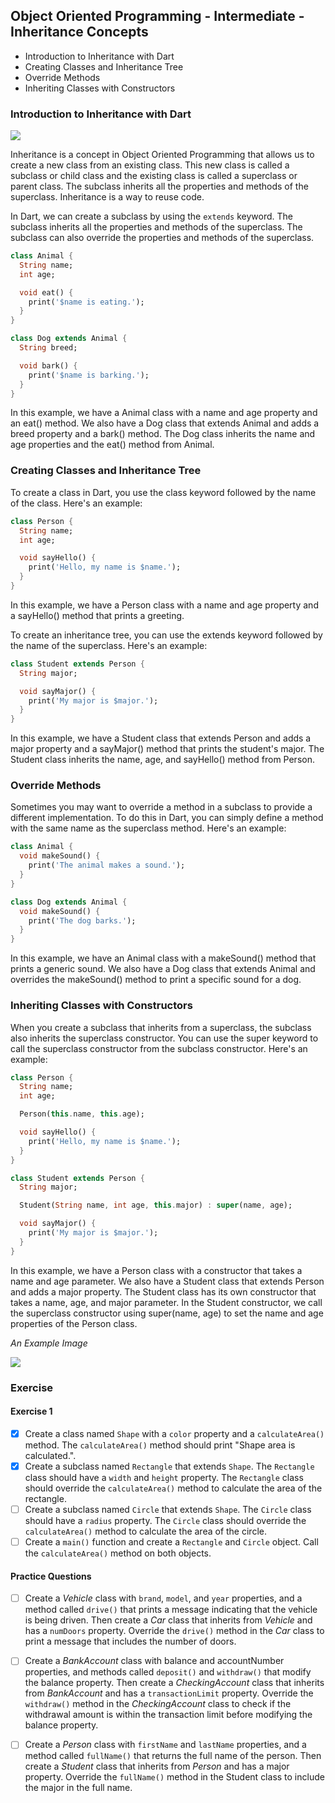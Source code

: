 ## Object Oriented Programming - Intermediate - Inheritance Concepts

- Introduction to Inheritance with Dart
- Creating Classes and Inheritance Tree
- Override Methods
- Inheriting Classes with Constructors

### Introduction to Inheritance with Dart

<img src="https://media.geeksforgeeks.org/wp-content/cdn-uploads/20190501121513/inheritance.png" />

Inheritance is a concept in Object Oriented Programming that allows us to create a new class from an existing class. This new class is called a subclass or child class and the existing class is called a superclass or parent class. The subclass inherits all the properties and methods of the superclass. Inheritance is a way to reuse code.

In Dart, we can create a subclass by using the `extends` keyword. The subclass inherits all the properties and methods of the superclass. The subclass can also override the properties and methods of the superclass.

```dart
class Animal {
  String name;
  int age;

  void eat() {
    print('$name is eating.');
  }
}

class Dog extends Animal {
  String breed;

  void bark() {
    print('$name is barking.');
  }
}
```

In this example, we have a Animal class with a name and age property and an eat() method. We also have a Dog class that extends Animal and adds a breed property and a bark() method. The Dog class inherits the name and age properties and the eat() method from Animal.

### Creating Classes and Inheritance Tree

To create a class in Dart, you use the class keyword followed by the name of the class. Here's an example:

```dart
class Person {
  String name;
  int age;

  void sayHello() {
    print('Hello, my name is $name.');
  }
}
```

In this example, we have a Person class with a name and age property and a sayHello() method that prints a greeting.

To create an inheritance tree, you can use the extends keyword followed by the name of the superclass. Here's an example:

```dart
class Student extends Person {
  String major;

  void sayMajor() {
    print('My major is $major.');
  }
}
```

In this example, we have a Student class that extends Person and adds a major property and a sayMajor() method that prints the student's major. The Student class inherits the name, age, and sayHello() method from Person.

### Override Methods

Sometimes you may want to override a method in a subclass to provide a different implementation. To do this in Dart, you can simply define a method with the same name as the superclass method. Here's an example:

```dart
class Animal {
  void makeSound() {
    print('The animal makes a sound.');
  }
}

class Dog extends Animal {
  void makeSound() {
    print('The dog barks.');
  }
}
```

In this example, we have an Animal class with a makeSound() method that prints a generic sound. We also have a Dog class that extends Animal and overrides the makeSound() method to print a specific sound for a dog.

### Inheriting Classes with Constructors

When you create a subclass that inherits from a superclass, the subclass also inherits the superclass constructor. You can use the super keyword to call the superclass constructor from the subclass constructor. Here's an example:

```dart
class Person {
  String name;
  int age;

  Person(this.name, this.age);

  void sayHello() {
    print('Hello, my name is $name.');
  }
}

class Student extends Person {
  String major;

  Student(String name, int age, this.major) : super(name, age);

  void sayMajor() {
    print('My major is $major.');
  }
}
```

In this example, we have a Person class with a constructor that takes a name and age parameter. We also have a Student class that extends Person and adds a major property. The Student class has its own constructor that takes a name, age, and major parameter. In the Student constructor, we call the superclass constructor using super(name, age) to set the name and age properties of the Person class.

_An Example Image_

<img src="https://raw.githubusercontent.com/Muzammil-Bilwani/dart-flutter-tutorial/main/week_four/inheritance.png"/>

### Exercise

#### Exercise 1

- [x] Create a class named `Shape` with a `color` property and a `calculateArea()` method. The `calculateArea()` method should print "Shape area is calculated.".
- [x] Create a subclass named `Rectangle` that extends `Shape`. The `Rectangle` class should have a `width` and `height` property. The `Rectangle` class should override the `calculateArea()` method to calculate the area of the rectangle.
- [ ] Create a subclass named `Circle` that extends `Shape`. The `Circle` class should have a `radius` property. The `Circle` class should override the `calculateArea()` method to calculate the area of the circle.
- [ ] Create a `main()` function and create a `Rectangle` and `Circle` object. Call the `calculateArea()` method on both objects.

#### Practice Questions

- [ ] Create a _Vehicle_ class with `brand`, `model`, and `year` properties, and a method called `drive()` that prints a message indicating that the vehicle is being driven. Then create a _Car_ class that inherits from _Vehicle_ and has a `numDoors` property. Override the `drive()` method in the _Car_ class to print a message that includes the number of doors.

- [ ] Create a _BankAccount_ class with balance and accountNumber properties, and methods called `deposit()` and `withdraw()` that modify the balance property. Then create a _CheckingAccount_ class that inherits from _BankAccount_ and has a `transactionLimit` property. Override the `withdraw()` method in the _CheckingAccount_ class to check if the withdrawal amount is within the transaction limit before modifying the balance property.

- [ ] Create a _Person_ class with `firstName` and `lastName` properties, and a method called `fullName()` that returns the full name of the person. Then create a _Student_ class that inherits from _Person_ and has a major property. Override the `fullName()` method in the Student class to include the major in the full name.
